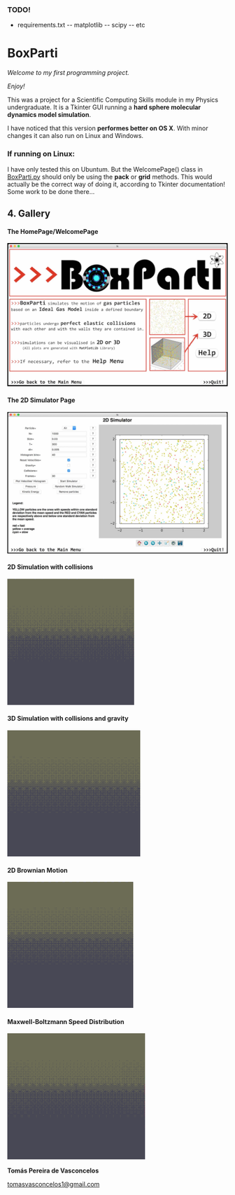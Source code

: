 ### TODO!
- requirements.txt
-- matplotlib
-- scipy
-- etc

# BoxParti

_Welcome to my first programming project._

_Enjoy!_

This was a project for a Scientific Computing Skills module in my Physics undergraduate. It is a Tkinter GUI running a **hard sphere molecular dynamics model simulation**.

I have noticed that this version **performes better on OS X**. With minor changes it can also run on Linux and Windows. 


### If running on Linux:
I have only tested this on Ubuntum. But the WelcomePage() class in [BoxParti.py](BoxParti.py) should only be using the **pack** or **grid** methods. This would actually be the correct way of doing it, according to Tkinter documentation! Some work to be done there...


## 4. Gallery
#### The HomePage/WelcomePage
![welcome page](readme_gallery/WelcomePage.jpg)

#### The 2D Simulator Page
![2D Page](readme_gallery/2DPage.jpg)

#### 2D Simulation with collisions
![2D](readme_gallery/2D_SIM.gif)

#### 3D Simulation with collisions and gravity
![3D](readme_gallery/3D_SIM.gif)

#### 2D Brownian Motion
![Brownian Motion](readme_gallery/brownian.gif)

#### Maxwell-Boltzmann Speed Distribution
![MB](readme_gallery/MB.gif)


**Tomás Pereira de Vasconcelos**

tomasvasconcelos1@gmail.com 
